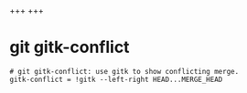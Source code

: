 +++
+++

# git gitk-conflict

```gitconfig
# git gitk-conflict: use gitk to show conflicting merge.
gitk-conflict = !gitk --left-right HEAD...MERGE_HEAD
```